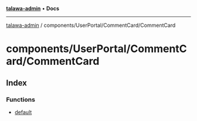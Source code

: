 [**talawa-admin**](../../../../README.md) • **Docs**

***

[talawa-admin](../../../../modules.md) / components/UserPortal/CommentCard/CommentCard

# components/UserPortal/CommentCard/CommentCard

## Index

### Functions

- [default](functions/default.md)
